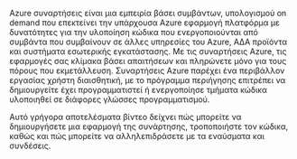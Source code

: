 Azure συναρτήσεις είναι μια εμπειρία βάσει συμβάντων, υπολογισμού on demand που επεκτείνει την υπάρχουσα Azure εφαρμογή πλατφόρμα με δυνατότητες για την υλοποίηση κώδικα που ενεργοποιούνται από συμβάντα που συμβαίνουν σε άλλες υπηρεσίες του Azure, ΑΔΑ προϊόντα και συστήματα εσωτερικής εγκατάστασης. Με τις συναρτήσεις Azure, τις εφαρμογές σας κλίμακα βάσει απαιτήσεων και πληρώνετε μόνο για τους πόρους που εκμετάλλευση. Συναρτήσεις Azure παρέχει ένα περιβάλλον εργασίας χρήστη διαισθητική, με το πρόγραμμα περιήγησης επιτρέπει να δημιουργείτε έχει προγραμματιστεί ή ενεργοποίησε τμήματα κώδικα υλοποιηθεί σε διάφορες γλώσσες προγραμματισμού. 

Αυτό γρήγορα αποτελέσματα βίντεο δείχνει πώς μπορείτε να δημιουργήσετε μια εφαρμογή της συνάρτησης, τροποποιήστε τον κώδικα, καθώς και πώς μπορείτε να αλληλεπιδράσετε με τα εναύσματα και συνδέσεις.